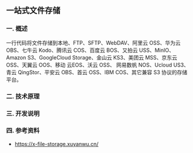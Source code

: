 ## 一站式文件存储

### 一.  概述

一行代码将文件存储到本地、FTP、SFTP、WebDAV、阿里云 OSS、华为云 OBS、七牛云 Kodo、腾讯云 COS、百度云 BOS、又拍云 USS、MinIO、 Amazon S3、GoogleCloud Storage、金山云 KS3、美团云 MSS、京东云 OSS、天翼云 OOS、移动 云EOS、沃云 OSS、 网易数帆 NOS、Ucloud US3、青云 QingStor、平安云 OBS、首云 OSS、IBM COS、其它兼容 S3 协议的存储平台。

### 二.  技术原理

### 三.  开发说明

### 四.  参考资料 

- https://x-file-storage.xuyanwu.cn/
